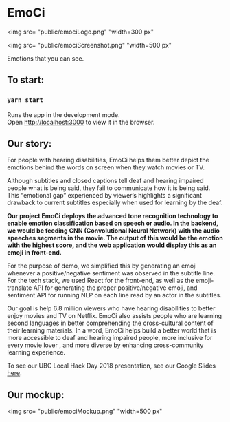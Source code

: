 # EmoCi

<img src= "public/emociLogo.png" "width=300 px"

<img src= "public/emociScreenshot.png" "width=500 px"

Emotions that you can see.

## To start:

### `yarn start`

Runs the app in the development mode.<br>
Open [http://localhost:3000](http://localhost:3000) to view it in the browser.

## Our story:

For people with hearing disabilities, EmoCi helps them better depict the emotions behind the words on screen when they watch movies or TV.

Although subtitles and closed captions tell deaf and hearing impaired people what is being said, they fail to communicate how it is being said. This “emotional gap” experienced by viewer’s highlights a significant drawback to current subtitles especially when used for learning by the deaf.

**Our project EmoCi deploys the advanced tone recognition technology to enable emotion classification based on speech or audio. In the backend, we would be feeding CNN (Convolutional Neural Network) with the audio speeches segments in the movie. The output of this would be the emotion with the highest score, and the web application would display this as an emoji in front-end.**

For the purpose of demo, we simplified this by generating an emoji whenever a positive/negative sentiment was observed in the subtitle line. For the tech stack, we used React for the front-end, as well as the emoji-translate API for generating the proper positive/negative emoji, and sentiment API for running NLP on each line read by an actor in the subtitles.

Our goal is help 6.8 million viewers who have hearing disabilities to better enjoy movies and TV on Netflix. EmoCi also assists people who are learning second languages in better comprehending the cross-cultural content of their learning materials. In a word, EmoCi helps build a better world that is more accessible to deaf and hearing impaired people, more inclusive for every movie lover , and more diverse by enhancing cross-community learning experience.

To see our UBC Local Hack Day 2018 presentation, see our Google Slides [here](https://docs.google.com/presentation/d/1yDH5noHegAFmuNkvMGYl2SVP51hDZ8HBX9l89lBQPfs/edit?usp=sharing).

## Our mockup:
<img src= "public/emociMockup.png" "width=500 px"
